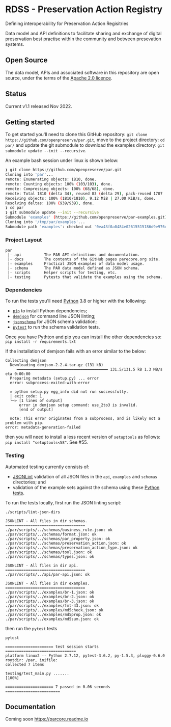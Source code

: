 # RDSS - Preservation Action Registry

Defining interoperability for Preservation Action Regisitries

Data model and API definitions to facilitate sharing and exchange of digital preservation best practise within the community and between presevation systems.

## Open Source

The data model, APIs and associated software in this repository are open source, under the terms of the [Apache 2.0 licence](LICENCE).

## Status

Current v1.1 released Nov 2022.

## Getting started

To get started you'll need to clone this GitHub repository:
`git clone https://github.com/openpreserve/par.git`, move to the project
directory: `cd par/` and update the git submodule to download the examples
directory: `git submodule update --init --recursive`.

An example bash session under linux is shown below:

```bash
❯ git clone https://github.com/openpreserve/par.git
Cloning into 'par'...
remote: Enumerating objects: 1810, done.
remote: Counting objects: 100% (103/103), done.
remote: Compressing objects: 100% (68/68), done.
remote: Total 1810 (delta 34), reused 83 (delta 29), pack-reused 1707
Receiving objects: 100% (1810/1810), 9.12 MiB | 27.00 KiB/s, done.
Resolving deltas: 100% (939/939), done.
❯ cd par
❯ git submodule update --init --recursive
Submodule 'examples' (https://github.com/openpreserve/par-examples.git) registered for path 'examples'
Cloning into '/tmp/par/examples'...
Submodule path 'examples': checked out '0ea43f0a0484e02615515186d9e976d5f0ddf8ca'
```

### Project Layout

```shell
par
 |- api          The PAR API definitions and documentation.
 |- docs         The contents of the GitHub pages parecore.org site.
 |- examples     Practical JSON examples of data model usage.
 |- schema       The PAR data model defined as JSON schema.
 |- scripts      Helper scripts for testing, etc.
 |- testing      Pytests that validate the examples using the schema.
```

### Dependencies

To run the tests you'll need [Python](https://www.python.org/) 3.8 or higher with the following:

- [`pip`](https://pypi.org/project/pip/) to install Python dependencies;
- [`demjson`](https://pypi.org/project/demjson/) for command line JSON linting;
- [`jsonschema`](https://pypi.org/project/jsonschema/) for JSON schema validation;
- [`pytest`](https://pypi.org/project/pytest/) to run the schema validation tests.

Once you have Pythton and pip you can install the other dependencies so: `pip install -r requirements.txt`

If the installation of demjson fails with an error similar to the below:

```shell
Collecting demjson                                                                                                                                                                            
  Downloading demjson-2.2.4.tar.gz (131 kB)                                                                                                                                                   
     ━━━━━━━━━━━━━━━━━━━━━━━━━━━━━━━━━━━━━━━━ 131.5/131.5 kB 1.3 MB/s eta 0:00:00                                                                                                             
  Preparing metadata (setup.py) ... error                                                                                                                                                     
  error: subprocess-exited-with-error                                                                                                                                                         
                                                                                                                                                                                              
  × python setup.py egg_info did not run successfully.                                                                                                                                        
  │ exit code: 1                                                                                                                                                                              
  ╰─> [1 lines of output]                                                                                                                                                                     
      error in demjson setup command: use_2to3 is invalid.                                                                                                                                    
      [end of output]                                                                                                                                                                         
                                                                                                                                                                                              
  note: This error originates from a subprocess, and is likely not a problem with pip.                                                                                                        
error: metadata-generation-failed
```

then you will need to install a less recent version of `setuptools` as follows: `pip install "setuptools<58"`. See #55.

### Testing

Automated testing currently consists of:

- [JSONLint](https://jsonlint.com/) validation of all JSON files in the `api`, `examples` and `schemas` directories; and
- validation of the example sets against the schema using these [Python tests](testing/test_main.py).

To run the tests locally, first run the JSON linting script:

```shell
./scripts/lint-json-dirs

JSONLINT - All files in dir schemas.
===================================
./par/scripts/../schemas/business_rule.json: ok
./par/scripts/../schemas/format.json: ok
./par/scripts/../schemas/par_property.json: ok
./par/scripts/../schemas/preservation_action.json: ok
./par/scripts/../schemas/preservation_action_type.json: ok
./par/scripts/../schemas/tool.json: ok
./par/scripts/../schemas/types.json: ok

JSONLINT - All files in dir api.
===================================
./par/scripts/../api/par-api.json: ok

JSONLINT - All files in dir examples.
===================================
./par/scripts/../examples/br-1.json: ok
./par/scripts/../examples/br-2.json: ok
./par/scripts/../examples/br-3.json: ok
./par/scripts/../examples/fmt-43.json: ok
./par/scripts/../examples/md5check.json: ok
./par/scripts/../examples/md5prop.json: ok
./par/scripts/../examples/md5sum.json: ok

```

then run the `pytest` tests

```shell
pytest

===================== test session starts ===============================
platform linux2 -- Python 2.7.12, pytest-3.6.2, py-1.5.3, pluggy-0.6.0
rootdir: /par, inifile:
collected 7 items

testing/test_main.py .......                                                                                                                                                           [100%]

===================== 7 passed in 0.06 seconds ========================
```

## Documentation

Coming soon <https://parcore.readme.io>
